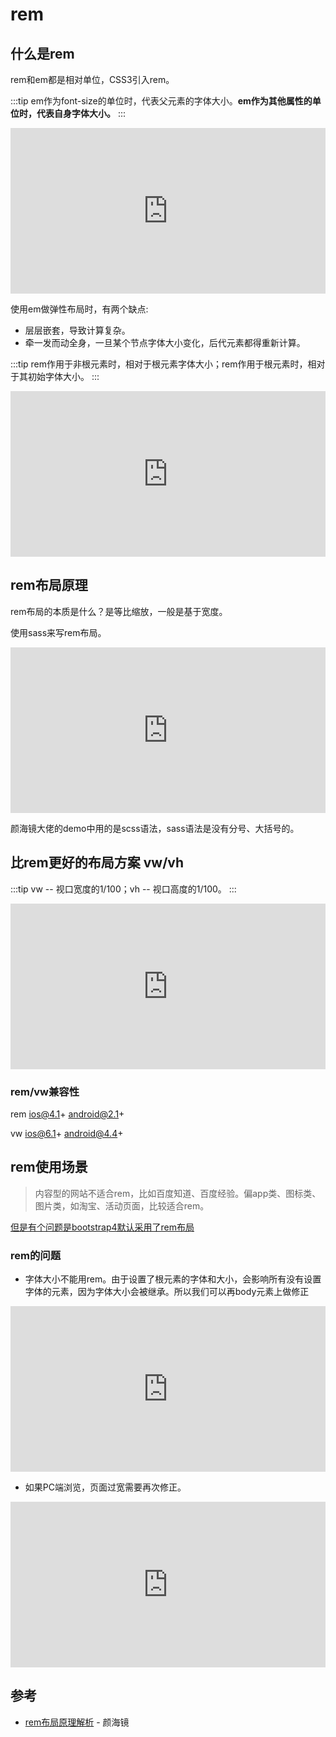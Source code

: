 # rem

## 什么是rem

rem和em都是相对单位，CSS3引入rem。

:::tip
em作为font-size的单位时，代表父元素的字体大小。**em作为其他属性的单位时，代表自身字体大小。**
:::

<iframe height="265" style="width: 100%;" scrolling="no" title="css-em" src="https://codepen.io/llccing/embed/zYYZKVE?height=265&theme-id=0&default-tab=css,result" frameborder="no" allowtransparency="true" allowfullscreen="true">
  See the Pen <a href='https://codepen.io/llccing/pen/zYYZKVE'>css-em</a> by llccing
  (<a href='https://codepen.io/llccing'>@llccing</a>) on <a href='https://codepen.io'>CodePen</a>.
</iframe>

使用em做弹性布局时，有两个缺点:
- 层层嵌套，导致计算复杂。
- 牵一发而动全身，一旦某个节点字体大小变化，后代元素都得重新计算。


:::tip
rem作用于非根元素时，相对于根元素字体大小；rem作用于根元素时，相对于其初始字体大小。
:::

<iframe height="265" style="width: 100%;" scrolling="no" title="css-em" src="https://codepen.io/llccing/embed/mddWObg?height=265&theme-id=0&default-tab=css,result" frameborder="no" allowtransparency="true" allowfullscreen="true">
  See the Pen <a href='https://codepen.io/llccing/pen/mddWObg'>css-em</a> by llccing
  (<a href='https://codepen.io/llccing'>@llccing</a>) on <a href='https://codepen.io'>CodePen</a>.
</iframe>

## rem布局原理

rem布局的本质是什么？是等比缩放，一般是基于宽度。


使用sass来写rem布局。
<iframe height="265" style="width: 100%;" scrolling="no" title="css-em" src="https://codepen.io/llccing/embed/Vwwpmag?height=265&theme-id=0&default-tab=css,result" frameborder="no" allowtransparency="true" allowfullscreen="true">
  See the Pen <a href='https://codepen.io/llccing/pen/Vwwpmag'>css-em</a> by llccing
  (<a href='https://codepen.io/llccing'>@llccing</a>) on <a href='https://codepen.io'>CodePen</a>.
</iframe>

颜海镜大佬的demo中用的是scss语法，sass语法是没有分号、大括号的。

## 比rem更好的布局方案 vw/vh

:::tip
vw -- 视口宽度的1/100；vh -- 视口高度的1/100。
:::

<iframe height="265" style="width: 100%;" scrolling="no" title="css-vw-vh" src="https://codepen.io/llccing/embed/xxxqdKW?height=265&theme-id=0&default-tab=css,result" frameborder="no" allowtransparency="true" allowfullscreen="true">
  See the Pen <a href='https://codepen.io/llccing/pen/xxxqdKW'>css-vw-vh</a> by llccing
  (<a href='https://codepen.io/llccing'>@llccing</a>) on <a href='https://codepen.io'>CodePen</a>.
</iframe>

### rem/vw兼容性

rem ios@4.1+ android@2.1+

vw  ios@6.1+ android@4.4+

## rem使用场景



>内容型的网站不适合rem，比如百度知道、百度经验。偏app类、图标类、图片类，如淘宝、活动页面，比较适合rem。

[但是有个问题是bootstrap4默认采用了rem布局](https://github.com/twbs/bootstrap/issues/19943)

### rem的问题

- 字体大小不能用rem。由于设置了根元素的字体和大小，会影响所有没有设置字体的元素，因为字体大小会被继承。所以我们可以再body元素上做修正

<iframe height="265" style="width: 100%;" scrolling="no" title="css-rem-fix-body" src="https://codepen.io/llccing/embed/BaaWZvx?height=265&theme-id=0&default-tab=css,result" frameborder="no" allowtransparency="true" allowfullscreen="true">
  See the Pen <a href='https://codepen.io/llccing/pen/BaaWZvx'>css-rem-fix-body</a> by llccing
  (<a href='https://codepen.io/llccing'>@llccing</a>) on <a href='https://codepen.io'>CodePen</a>.
</iframe>

- 如果PC端浏览，页面过宽需要再次修正。

<iframe height="265" style="width: 100%;" scrolling="no" title="css-rem-max-width" src="https://codepen.io/llccing/embed/wvvJeOx?height=265&theme-id=0&default-tab=css,result" frameborder="no" allowtransparency="true" allowfullscreen="true">
  See the Pen <a href='https://codepen.io/llccing/pen/wvvJeOx'>css-rem-max-width</a> by llccing
  (<a href='https://codepen.io/llccing'>@llccing</a>) on <a href='https://codepen.io'>CodePen</a>.
</iframe>


## 参考
- [rem布局原理解析](https://yanhaijing.com/css/2017/09/29/principle-of-rem-layout/) - 颜海镜